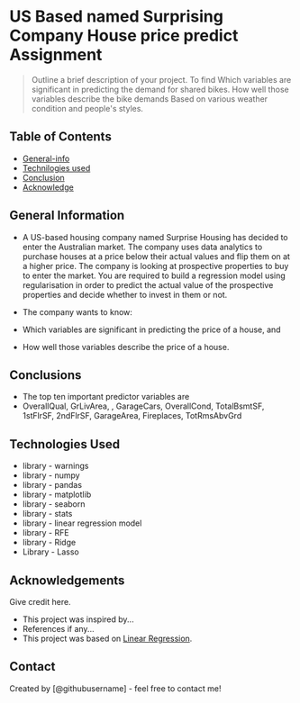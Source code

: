 # US Based named Surprising Company House price predict Assignment
> Outline a brief description of your project.
To find Which variables are significant in predicting the demand for shared bikes. How well those variables describe the bike demands Based on various weather condition and people's styles.


## Table of Contents
* [General-info](#general-information)
* [Technilogies used](#technologies-used)
* [Conclusion](#conclusions)
* [Acknowledge](#acknowledgements)

<!-- You can include any other section that is pertinent to your problem -->

## General Information
- A US-based housing company named Surprise Housing has decided to enter the Australian market. The company uses data analytics to purchase houses at a price below their actual values and flip them on at a higher price. The company is looking at prospective properties to buy to enter the market. You are required to build a regression model using regularisation in order to predict the actual value of the prospective properties and decide whether to invest in them or not.

 

- The company wants to know:

- Which variables are significant in predicting the price of a house, and

- How well those variables describe the price of a house.

<!-- You don't have to answer all the questions - just the ones relevant to your project. -->

## Conclusions
- The top ten important predictor variables are 
- OverallQual, GrLivArea, , GarageCars,  OverallCond, TotalBsmtSF, 1stFlrSF, 2ndFlrSF, GarageArea, Fireplaces, TotRmsAbvGrd

<!-- You don't have to answer all the questions - just the ones relevant to your project. -->


## Technologies Used
- library - warnings
- library - numpy
- library - pandas
- library - matplotlib
- library - seaborn
- library - stats
- library - linear regression model
- library - RFE
- library - Ridge
- Library - Lasso


<!-- As the libraries versions keep on changing, it is recommended to mention the version of library used in this project -->

## Acknowledgements
Give credit here.
- This project was inspired by...
- References if any...
- This project was based on [Linear Regression](https://www.example.com).


## Contact
Created by [@githubusername] - feel free to contact me!


<!-- Optional -->
<!-- ## License -->
<!-- This project is open source and available under the [... License](). -->

<!-- You don't have to include all sections - just the one's relevant to your project -->
